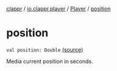 [clappr](../../index.md) / [io.clappr.player](../index.md) / [Player](index.md) / [position](.)

# position

`val position: Double` [(source)](https://github.com/clappr/clappr-android/tree/dev/clappr/src/main/kotlin/io/clappr/player/Player.kt#L86)

Media current position in seconds.


